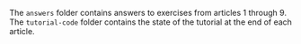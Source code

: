 The `answers` folder contains answers to exercises from articles 1 through 9. The `tutorial-code` folder contains the state of the tutorial at the end of each article.
